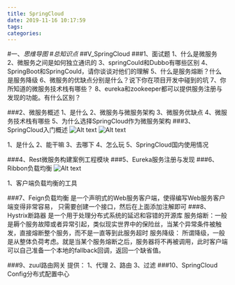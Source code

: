 ```yaml
---
title: SpringCloud
date: 2019-11-16 10:17:59
tags: 
categories: 
---
```

#一、*思维导图*
#*总知识点*
##V_SpringCloud
###1、面试题
	1、什么是微服务
	2、微服务之间是如何独立通讯的
	3、springCould和Dubbo有哪些区别
	4、SpringBoot和SpringCould，请你谈谈对他们的理解
	5、什么是服务熔断？什么是服务降级
	6、微服务的优缺点分别是什么？说下你在项目开发中碰到的坑
	7、你所知道的微服务技术栈有哪些？
	8、eureka和zookeeper都可以提供服务注册与发现的功能。有什么区别？

###2、微服务概述
	1、是什么
	2、微服务与微服务架构
	3、微服务优缺点
	4、微服务技术栈有哪些
	5、为什么选择SpringCloud作为微服务架构
###3、SpringCloud入门概述
![Alt text](./1566728437420.png)
![Alt text](./1566728946788.png)

1、是什么
2、能干嘛
3、去哪下
4、怎么玩
5、SpringCloud国内使用情况

###4、Rest微服务构建案例工程模块
###5、Eureka服务注册与发现
###6、Ribbon负载均衡
![Alt text](./1566790364616.png)

1、客户端负载均衡的工具

###7、Feign负载均衡
	是一个声明式的Web服务客户端，使得编写Web服务客户端变得非常容易，
	只需要创建一个接口，然后在上面添加注解即可
###8、Hystrix断路器
	是一个用于处理分布式系统的延迟和容错的开源库
	服务熔断：一般是耨个服务故障或者异常引起，类似现实世界中的保险丝，当某个异常条件被触发，直接熔断整个服务，而不是一直等到此服务超时
	服务降级：
		所谓降级，一般是从整体负荷考虑。就是当某个服务熔断之后，服务器将不再被调用，此时客户端可以自己准备一个本地的fallback回调，返回一个缺省值。
	 
###9、zuul路由网关
	提供：
		1、代理
		2、路由
		3、过滤
###10、SpringCloud Config分布式配置中心
